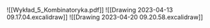 ![[Wykład_5_Kombinatoryka.pdf]]
![[Drawing 2023-04-13 09.17.04.excalidraw]]
![[Drawing 2023-04-20 09.20.58.excalidraw]]